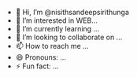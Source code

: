 - 👋 Hi, I’m @nisithsandeepsirithunga
- 👀 I’m interested in WEB...
- 🌱 I’m currently learning ...
- 💞️ I’m looking to collaborate on ...
- 📫 How to reach me ...
- 😄 Pronouns: ...
- ⚡ Fun fact: ...

<!---
nisithsandeepsirithunga/nisithsandeepsirithunga is a ✨ special ✨ repository because its `README.md` (this file) appears on your GitHub profile.
You can click the Preview link to take a look at your changes.
--->
